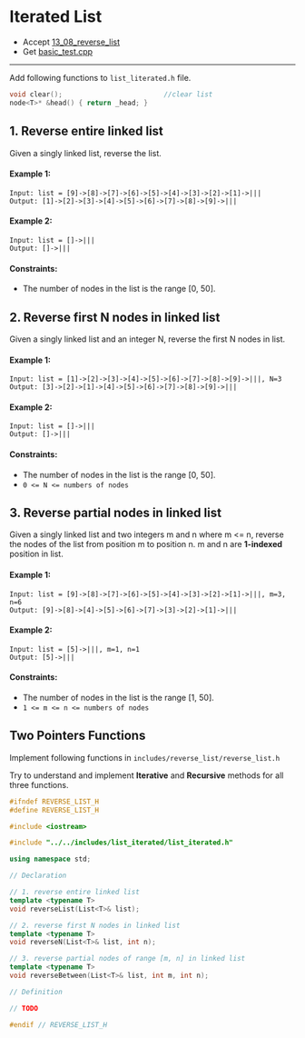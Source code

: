 # Iterated List

- Accept [13_08_reverse_list](https://classroom.github.com/a/6BpNoCaJ)
- Get [basic_test.cpp](basic_test.cpp)

---

Add following functions to `list_literated.h` file.

```cpp
void clear();                         //clear list
node<T>* &head() { return _head; }
```

## 1. Reverse entire linked list

Given a singly linked list, reverse the list.

#### Example 1:
```
Input: list = [9]->[8]->[7]->[6]->[5]->[4]->[3]->[2]->[1]->|||
Output: [1]->[2]->[3]->[4]->[5]->[6]->[7]->[8]->[9]->|||
```

#### Example 2:
```
Input: list = []->|||
Output: []->|||
```

#### Constraints:
- The number of nodes in the list is the range [0, 50].


## 2. Reverse first N nodes in linked list

Given a singly linked list and an integer N, reverse the first N nodes in list.

#### Example 1:
```
Input: list = [1]->[2]->[3]->[4]->[5]->[6]->[7]->[8]->[9]->|||, N=3
Output: [3]->[2]->[1]->[4]->[5]->[6]->[7]->[8]->[9]->|||
```

#### Example 2:
```
Input: list = []->|||
Output: []->|||
```

#### Constraints:
- The number of nodes in the list is the range [0, 50].
- `0 <= N <= numbers of nodes`


## 3. Reverse partial nodes in linked list

Given a singly linked list and two integers m and n where m <= n, reverse the nodes of the list from position m to position n. m and n are **1-indexed** position in list.

#### Example 1:
```
Input: list = [9]->[8]->[7]->[6]->[5]->[4]->[3]->[2]->[1]->|||, m=3, n=6
Output: [9]->[8]->[4]->[5]->[6]->[7]->[3]->[2]->[1]->|||
```

#### Example 2:
```
Input: list = [5]->|||, m=1, n=1
Output: [5]->|||
```

#### Constraints:
- The number of nodes in the list is the range [1, 50].
- `1 <= m <= n <= numbers of nodes`


## Two Pointers Functions

Implement following functions in `includes/reverse_list/reverse_list.h`

Try to understand and implement **Iterative** and **Recursive** methods for all three functions.

```cpp
#ifndef REVERSE_LIST_H
#define REVERSE_LIST_H

#include <iostream>

#include "../../includes/list_iterated/list_iterated.h"

using namespace std;

// Declaration

// 1. reverse entire linked list
template <typename T>
void reverseList(List<T>& list);

// 2. reverse first N nodes in linked list
template <typename T>
void reverseN(List<T>& list, int n);

// 3. reverse partial nodes of range [m, n] in linked list
template <typename T>
void reverseBetween(List<T>& list, int m, int n);

// Definition

// TODO

#endif // REVERSE_LIST_H
```